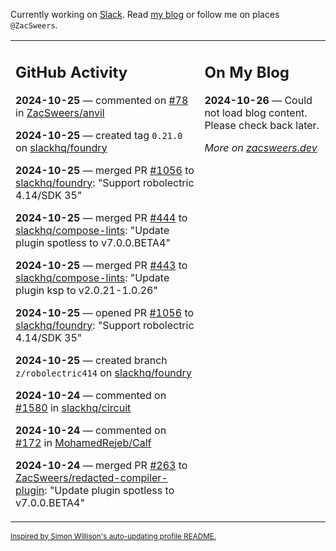 Currently working on [Slack](https://slack.com/). Read [my blog](https://zacsweers.dev/) or follow me on places `@ZacSweers`.

<table><tr><td valign="top" width="60%">

## GitHub Activity
<!-- githubActivity starts -->
**2024-10-25** — commented on [#78](https://github.com/ZacSweers/anvil/pull/78#issuecomment-2438637574) in [ZacSweers/anvil](https://github.com/ZacSweers/anvil)

**2024-10-25** — created tag `0.21.0` on [slackhq/foundry](https://github.com/slackhq/foundry)

**2024-10-25** — merged PR [#1056](https://github.com/slackhq/foundry/pull/1056) to [slackhq/foundry](https://github.com/slackhq/foundry): "Support robolectric 4.14/SDK 35"

**2024-10-25** — merged PR [#444](https://github.com/slackhq/compose-lints/pull/444) to [slackhq/compose-lints](https://github.com/slackhq/compose-lints): "Update plugin spotless to v7.0.0.BETA4"

**2024-10-25** — merged PR [#443](https://github.com/slackhq/compose-lints/pull/443) to [slackhq/compose-lints](https://github.com/slackhq/compose-lints): "Update plugin ksp to v2.0.21-1.0.26"

**2024-10-25** — opened PR [#1056](https://github.com/slackhq/foundry/pull/1056) to [slackhq/foundry](https://github.com/slackhq/foundry): "Support robolectric 4.14/SDK 35"

**2024-10-25** — created branch `z/robolectric414` on [slackhq/foundry](https://github.com/slackhq/foundry)

**2024-10-24** — commented on [#1580](https://github.com/slackhq/circuit/issues/1580#issuecomment-2436316754) in [slackhq/circuit](https://github.com/slackhq/circuit)

**2024-10-24** — commented on [#172](https://github.com/MohamedRejeb/Calf/issues/172#issuecomment-2436315026) in [MohamedRejeb/Calf](https://github.com/MohamedRejeb/Calf)

**2024-10-24** — merged PR [#263](https://github.com/ZacSweers/redacted-compiler-plugin/pull/263) to [ZacSweers/redacted-compiler-plugin](https://github.com/ZacSweers/redacted-compiler-plugin): "Update plugin spotless to v7.0.0.BETA4"
<!-- githubActivity ends -->
</td><td valign="top" width="40%">

## On My Blog
<!-- blog starts -->
**2024-10-26** — Could not load blog content. Please check back later.
<!-- blog ends -->
_More on [zacsweers.dev](https://zacsweers.dev/)_
</td></tr></table>

<sub><a href="https://simonwillison.net/2020/Jul/10/self-updating-profile-readme/">Inspired by Simon Willison's auto-updating profile README.</a></sub>
